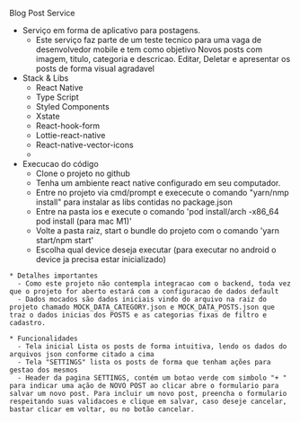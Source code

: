 Blog Post Service
   * Serviço em forma de aplicativo para postagens.
      - Este serviço faz parte de um teste tecnico para uma vaga de desenvolvedor mobile e tem como objetivo Novos posts com imagem, titulo, categoria e descricao. Editar, Deletar e apresentar os posts de forma visual agradavel
   * Stack & Libs
      - React Native
      - Type Script
      - Styled Components
      - Xstate
      - React-hook-form
      - Lottie-react-native
      - React-native-vector-icons
      - 
   * Execucao do código
     - Clone o projeto no github
     - Tenha um ambiente react native configurado em seu computador.
     - Entre no projeto via cmd/prompt e exececute o comando "yarn/nmp install" para instalar as libs contidas no package.json
     - Entre na pasta ios e execute o comando 'pod install/arch -x86_64 pod install (para mac M1)'
     - Volte a pasta raiz, start o bundle do projeto com o comando 'yarn start/npm start'
     - Escolha qual device deseja executar (para executar no android o device ja precisa estar inicializado)

    * Detalhes importantes
      - Como este projeto não contempla integracao com o backend, toda vez que o projeto for aberto estará com a configuracao de dados default
      - Dados mocados são dados iniciais vindo do arquivo na raiz do projeto chamado MOCK_DATA_CATEGORY.json e MOCK_DATA_POSTS.json que traz o dados inicias dos POSTS e as categorias fixas de filtro e cadastro.

    * Funcionalidades
      - Tela inicial Lista os posts de forma intuitiva, lendo os dados do arquivos json conforme citado a cima
      - Tela "SETTINGS" lista os posts de forma que tenham ações para gestao dos mesmos
      - Header da pagina SETTINGS, contém um botao verde com simbolo "+ " para indicar uma ação de NOVO POST ao clicar abre o formulario para salvar um novo post. Para incluir um novo post, preencha o formulario respeitando suas validacoes e clique em salvar, caso deseje cancelar, bastar clicar em voltar, ou no botão cancelar.
        
            
